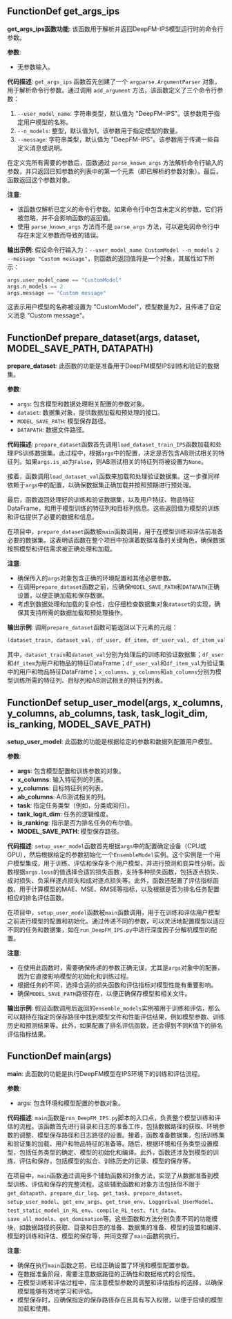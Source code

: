 ## FunctionDef get_args_ips
**get_args_ips函数功能**: 该函数用于解析并返回DeepFM-IPS模型运行时的命令行参数。

**参数**:
- 无参数输入。

**代码描述**:
`get_args_ips` 函数首先创建了一个 `argparse.ArgumentParser` 对象，用于解析命令行参数。通过调用 `add_argument` 方法，该函数定义了三个命令行参数：
1. `--user_model_name`: 字符串类型，默认值为 "DeepFM-IPS"。该参数用于指定用户模型的名称。
2. `--n_models`: 整型，默认值为1。该参数用于指定模型的数量。
3. `--message`: 字符串类型，默认值为 "DeepFM-IPS"。该参数用于传递一些自定义消息或说明。

在定义完所有需要的参数后，函数通过 `parse_known_args` 方法解析命令行输入的参数，并只返回已知参数的列表中的第一个元素（即已解析的参数对象）。最后，函数返回这个参数对象。

**注意**:
- 该函数仅解析已定义的命令行参数。如果命令行中包含未定义的参数，它们将被忽略，并不会影响函数的返回值。
- 使用 `parse_known_args` 方法而不是 `parse_args` 方法，可以避免因命令行中存在未定义参数而导致的错误。

**输出示例**:
假设命令行输入为：`--user_model_name CustomModel --n_models 2 --message "Custom message"`，则函数的返回值将是一个对象，其属性如下所示：
```python
args.user_model_name == "CustomModel"
args.n_models == 2
args.message == "Custom message"
```
这表示用户模型的名称被设置为 "CustomModel"，模型数量为2，且传递了自定义消息 "Custom message"。
## FunctionDef prepare_dataset(args, dataset, MODEL_SAVE_PATH, DATAPATH)
**prepare_dataset**: 此函数的功能是准备用于DeepFM模型IPS训练和验证的数据集。

**参数**:
- `args`: 包含模型和数据处理相关配置的参数对象。
- `dataset`: 数据集对象，提供数据加载和预处理的接口。
- `MODEL_SAVE_PATH`: 模型保存路径。
- `DATAPATH`: 数据文件路径。

**代码描述**:
`prepare_dataset`函数首先调用`load_dataset_train_IPS`函数加载和处理IPS训练数据集。此过程中，根据`args`中的配置，决定是否包含AB测试相关的特征列。如果`args.is_ab`为`False`，则AB测试相关的特征列将被设置为`None`。

接着，函数调用`load_dataset_val`函数来加载和处理验证数据集。这一步骤同样依赖于`args`中的配置，以确保数据集正确加载并按照预期进行预处理。

最后，函数返回处理好的训练和验证数据集，以及用户特征、物品特征DataFrame，和用于模型训练的特征列和目标列信息。这些返回值为模型的训练和评估提供了必要的数据和信息。

在项目中，`prepare_dataset`函数被`main`函数调用，用于在模型训练和评估前准备必要的数据集。这表明该函数在整个项目中扮演着数据准备的关键角色，确保数据按照模型和评估需求被正确处理和加载。

**注意**:
- 确保传入的`args`对象包含正确的环境配置和其他必要参数。
- 在调用`prepare_dataset`函数之前，应确保`MODEL_SAVE_PATH`和`DATAPATH`正确设置，以便正确加载和保存数据。
- 考虑到数据处理和加载的复杂性，应仔细检查数据集对象`dataset`的实现，确保其支持所需的数据加载和预处理操作。

**输出示例**:
调用`prepare_dataset`函数可能返回以下元素的元组：
```python
(dataset_train, dataset_val, df_user, df_item, df_user_val, df_item_val, x_columns, y_columns, ab_columns)
```
其中，`dataset_train`和`dataset_val`分别为处理后的训练和验证数据集；`df_user`和`df_item`为用户和物品的特征DataFrame；`df_user_val`和`df_item_val`为验证集中的用户和物品特征DataFrame；`x_columns`、`y_columns`和`ab_columns`分别为模型训练所需的特征列、目标列和AB测试相关的特征列列表。
## FunctionDef setup_user_model(args, x_columns, y_columns, ab_columns, task, task_logit_dim, is_ranking, MODEL_SAVE_PATH)
**setup_user_model**: 此函数的功能是根据给定的参数和数据列配置用户模型。

**参数**:
- **args**: 包含模型配置和训练参数的对象。
- **x_columns**: 输入特征列的列表。
- **y_columns**: 目标特征列的列表。
- **ab_columns**: A/B测试相关的列。
- **task**: 指定任务类型（例如，分类或回归）。
- **task_logit_dim**: 任务的逻辑维度。
- **is_ranking**: 指示是否为排名任务的布尔值。
- **MODEL_SAVE_PATH**: 模型保存路径。

**代码描述**:
`setup_user_model`函数首先根据`args`中的配置确定设备（CPU或GPU），然后根据给定的参数初始化一个`EnsembleModel`实例。这个实例是一个用户模型集成，用于训练、评估和保存多个用户模型，并进行预测和变异性分析。函数根据`args.loss`的值选择合适的损失函数，支持多种损失函数，包括逐点损失、成对损失、负采样逐点损失和成对逐点损失等。此外，函数还配置了评估指标函数，用于计算模型的MAE、MSE、RMSE等指标，以及根据是否为排名任务配置相应的排名评估函数。

在项目中，`setup_user_model`函数被`main`函数调用，用于在训练和评估用户模型之前进行模型的配置和初始化。通过传递不同的参数，可以灵活地配置模型以适应不同的任务和数据集，如在`run_DeepFM_IPS.py`中进行深度因子分解机模型的配置。

**注意**:
- 在使用此函数时，需要确保传递的参数正确无误，尤其是`args`对象中的配置，因为它直接影响模型的初始化和训练过程。
- 根据任务的不同，选择合适的损失函数和评估指标对模型性能有重要影响。
- 确保`MODEL_SAVE_PATH`路径存在，以便正确保存模型和相关文件。

**输出示例**:
假设函数调用后返回的`ensemble_models`实例被用于训练和评估，那么可以期待在指定的保存路径中找到模型文件和性能评估结果，例如模型参数、训练历史和预测结果等。此外，如果配置了排名评估函数，还会得到不同K值下的排名评估指标结果。
## FunctionDef main(args)
**main**: 此函数的功能是执行DeepFM模型在IPS环境下的训练和评估流程。

**参数**:
- args: 包含环境和模型配置的参数对象。

**代码描述**:
`main`函数是`run_DeepFM_IPS.py`脚本的入口点，负责整个模型训练和评估的流程。该函数首先进行目录和日志的准备工作，包括数据路径的获取、环境参数的调整、模型保存路径和日志路径的设置。接着，函数准备数据集，包括训练集和验证集的加载、用户和物品特征的准备等。随后，根据环境和任务类型设置模型，包括任务类型的确定、模型的初始化和编译。此外，函数还涉及到模型的训练、评估和保存，包括模型的拟合、训练历史的记录、模型的保存等。

在项目中，`main`函数通过调用多个辅助函数和对象方法，实现了从数据准备到模型训练、评估和保存的完整流程。这些辅助函数和对象方法包括但不限于`get_datapath`、`prepare_dir_log`、`get_task`、`prepare_dataset`、`setup_user_model`、`get_env_args`、`get_true_env`、`LoggerEval_UserModel`、`test_static_model_in_RL_env`、`compile_RL_test`、`fit_data`、`save_all_models`、`get_domination`等。这些函数和方法分别负责不同的功能模块，如数据路径的获取、目录和日志的准备、数据集的准备、模型的设置和编译、模型的训练和评估、模型的保存等，共同支撑了`main`函数的执行。

**注意**:
- 确保在执行`main`函数之前，已经正确设置了环境和模型配置参数。
- 在数据准备阶段，需要注意数据路径的正确性和数据格式的合规性。
- 在模型训练和评估过程中，应注意模型参数的调整和评估指标的选择，以确保模型能够有效地学习和评估。
- 模型保存时，应确保指定的保存路径存在且具有写入权限，以便于后续的模型加载和使用。
